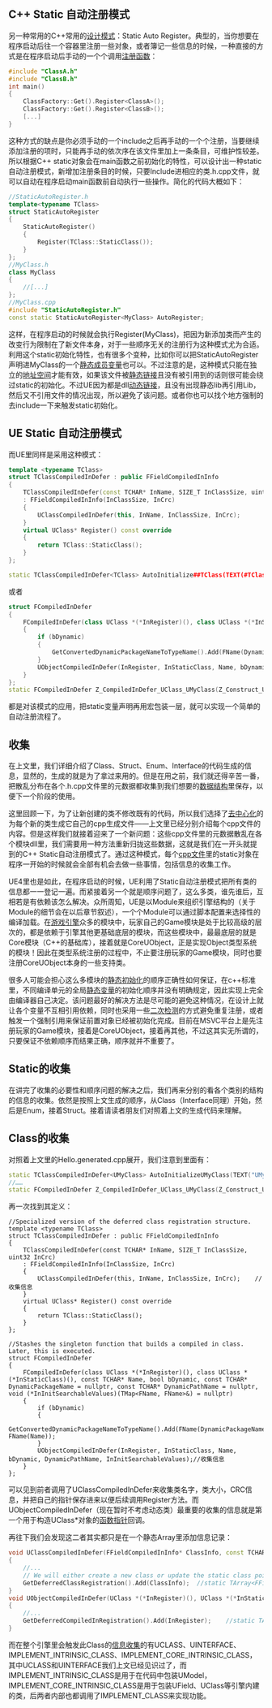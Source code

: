 ## C++ Static 自动注册模式

另一种常用的C++常用的[设计模式](https://zhida.zhihu.com/search?content_id=2594561&content_type=Article&match_order=1&q=%E8%AE%BE%E8%AE%A1%E6%A8%A1%E5%BC%8F&zhida_source=entity)：Static Auto Register。典型的，当你想要在程序启动后往一个容器里注册一些对象，或者簿记一些信息的时候，一种直接的方式是在程序启动后手动的一个个调用[注册函数](https://zhida.zhihu.com/search?content_id=2594561&content_type=Article&match_order=1&q=%E6%B3%A8%E5%86%8C%E5%87%BD%E6%95%B0&zhida_source=entity)：
```cpp
#include "ClassA.h"
#include "ClassB.h"
int main()
{
    ClassFactory::Get().Register<ClassA>();
    ClassFactory::Get().Register<ClassB>();
    [...]
}
```

这种方式的缺点是你必须手动的一个include之后再手动的一个个注册，当要继续添加注册的项时，只能再手动的依次序在该文件里加上一条条目，可维护性较差。  
所以根据C++ static对象会在main函数之前初始化的特性，可以设计出一种static自动注册模式，新增加注册条目的时候，只要Include进相应的类.h.cpp文件，就可以自动在程序启动main函数前自动执行一些操作。简化的代码大概如下：

  

```cpp
//StaticAutoRegister.h
template<typename TClass>
struct StaticAutoRegister
{
	StaticAutoRegister()
	{
		Register(TClass::StaticClass());
	}
};
//MyClass.h
class MyClass
{
    //[...]
};
//MyClass.cpp
#include "StaticAutoRegister.h"
const static StaticAutoRegister<MyClass> AutoRegister;
```

这样，在程序启动的时候就会执行Register(MyClass)，把因为新添加类而产生的改变行为限制在了新文件本身，对于一些顺序无关的注册行为这种模式尤为合适。利用这个static初始化特性，也有很多个变种，比如你可以把StaticAutoRegister声明进MyClass的一个[静态成员变量](https://zhida.zhihu.com/search?content_id=2594561&content_type=Article&match_order=1&q=%E9%9D%99%E6%80%81%E6%88%90%E5%91%98%E5%8F%98%E9%87%8F&zhida_source=entity)也可以。不过注意的是，这种模式只能在独立的[地址空间](https://zhida.zhihu.com/search?content_id=2594561&content_type=Article&match_order=1&q=%E5%9C%B0%E5%9D%80%E7%A9%BA%E9%97%B4&zhida_source=entity)才能有效，如果该文件被[静态链接](https://zhida.zhihu.com/search?content_id=2594561&content_type=Article&match_order=1&q=%E9%9D%99%E6%80%81%E9%93%BE%E6%8E%A5&zhida_source=entity)且没有被引用到的话则很可能会绕过static的初始化。不过UE因为都是dll[动态链接](https://zhida.zhihu.com/search?content_id=2594561&content_type=Article&match_order=1&q=%E5%8A%A8%E6%80%81%E9%93%BE%E6%8E%A5&zhida_source=entity)，且没有出现静态lib再引用Lib，然后又不引用文件的情况出现，所以避免了该问题。或者你也可以找个地方强制的去include一下来触发static初始化。

  

## UE Static 自动注册模式

而UE里同样是采用这种模式：

  

```cpp
template <typename TClass>
struct TClassCompiledInDefer : public FFieldCompiledInInfo
{
	TClassCompiledInDefer(const TCHAR* InName, SIZE_T InClassSize, uint32 InCrc)
	: FFieldCompiledInInfo(InClassSize, InCrc)
	{
		UClassCompiledInDefer(this, InName, InClassSize, InCrc);
	}
	virtual UClass* Register() const override
	{
		return TClass::StaticClass();
	}
};

static TClassCompiledInDefer<TClass> AutoInitialize##TClass(TEXT(#TClass), sizeof(TClass), TClassCrc); 
```

或者

  

```cpp
struct FCompiledInDefer
{
	FCompiledInDefer(class UClass *(*InRegister)(), class UClass *(*InStaticClass)(), const TCHAR* Name, bool bDynamic, const TCHAR* DynamicPackageName = nullptr, const TCHAR* DynamicPathName = nullptr, void (*InInitSearchableValues)(TMap<FName, FName>&) = nullptr)
	{
		if (bDynamic)
		{
			GetConvertedDynamicPackageNameToTypeName().Add(FName(DynamicPackageName), FName(Name));
		}
		UObjectCompiledInDefer(InRegister, InStaticClass, Name, bDynamic, DynamicPathName, InInitSearchableValues);
	}
};
static FCompiledInDefer Z_CompiledInDefer_UClass_UMyClass(Z_Construct_UClass_UMyClass, &UMyClass::StaticClass, TEXT("UMyClass"), false, nullptr, nullptr, nullptr);
```

都是对该模式的应用，把static变量声明再用宏包装一层，就可以实现一个简单的自动注册流程了。

  

## 收集

在上文里，我们详细介绍了Class、Struct、Enum、Interface的代码生成的信息，显然的，生成的就是为了拿过来用的。但是在用之前，我们就还得辛苦一番，把散乱分布在各个.h.cpp文件里的元数据都收集到我们想要的[数据结构](https://zhida.zhihu.com/search?content_id=2594561&content_type=Article&match_order=1&q=%E6%95%B0%E6%8D%AE%E7%BB%93%E6%9E%84&zhida_source=entity)里保存，以便下一个阶段的使用。

这里回顾一下，为了让新创建的类不修改既有的代码，所以我们选择了[去中心化](https://zhida.zhihu.com/search?content_id=2594561&content_type=Article&match_order=1&q=%E5%8E%BB%E4%B8%AD%E5%BF%83%E5%8C%96&zhida_source=entity)的为每个新的类生成它自己的cpp生成文件——上文里已经分别介绍每个cpp文件的内容。但是这样我们就接着迎来了一个新问题：这些cpp文件里的元数据散乱在各个模块dll里，我们需要用一种方法重新归拢这些数据，这就是我们在一开头就提到的C++ Static自动注册模式了。通过这种模式，每个[cpp文件](https://zhida.zhihu.com/search?content_id=2594561&content_type=Article&match_order=5&q=cpp%E6%96%87%E4%BB%B6&zhida_source=entity)里的static对象在程序一开始的时候就会全部有机会去做一些事情，包括信息的收集工作。

UE4里也是如此，在程序启动的时候，UE利用了Static自动注册模式把所有类的信息都一一登记一遍。而紧接着另一个就是顺序问题了，这么多类，谁先谁后，互相若是有依赖该怎么解决。众所周知，UE是以Module来组织引擎结构的（关于Module的细节会在以后章节叙述），一个个Module可以通过脚本配置来选择性的编译加载。在[游戏引擎](https://zhida.zhihu.com/search?content_id=2594561&content_type=Article&match_order=1&q=%E6%B8%B8%E6%88%8F%E5%BC%95%E6%93%8E&zhida_source=entity)众多的模块中，玩家自己的Game模块是处于比较高级的层次的，都是依赖于引擎其他更基础底层的模块，而这些模块中，最最底层的就是Core模块（C++的基础库），接着就是CoreUObject，正是实现Object类型系统的模块！因此在类型系统注册的过程中，不止要注册玩家的Game模块，同时也要注册CoreUObject本身的一些支持类。

很多人可能会担心这么多模块的[静态初始化](https://zhida.zhihu.com/search?content_id=2594561&content_type=Article&match_order=1&q=%E9%9D%99%E6%80%81%E5%88%9D%E5%A7%8B%E5%8C%96&zhida_source=entity)的顺序正确性如何保证，在c++标准里，不同编译单元的全局[静态变量](https://zhida.zhihu.com/search?content_id=2594561&content_type=Article&match_order=1&q=%E9%9D%99%E6%80%81%E5%8F%98%E9%87%8F&zhida_source=entity)的初始化顺序并没有明确规定，因此实现上完全由编译器自己决定。该问题最好的解决方法是尽可能的避免这种情况，在设计上就让各个变量不互相引用依赖，同时也采用一些[二次检测](https://zhida.zhihu.com/search?content_id=2594561&content_type=Article&match_order=1&q=%E4%BA%8C%E6%AC%A1%E6%A3%80%E6%B5%8B&zhida_source=entity)的方式避免重复注册，或者触发一个强制引用来保证前置对象已经被初始化完成。目前在MSVC平台上是先注册玩家的Game模块，接着是CoreUObject，接着再其他，不过这其实无所谓的，只要保证不依赖顺序而结果正确，顺序就并不重要了。

  

## Static的收集

在讲完了收集的必要性和顺序问题的解决之后，我们再来分别的看各个类别的结构的信息的收集。依然是按照上文生成的顺序，从Class（Interface同理）开始，然后是Enum，接着Struct。接着请读者朋友们对照着上文的生成代码来理解。

  

## Class的收集

对照着上文里的Hello.generated.cpp展开，我们注意到里面有：

  

```cpp
static TClassCompiledInDefer<UMyClass> AutoInitializeUMyClass(TEXT("UMyClass"), sizeof(UMyClass), 899540749);
//……
static FCompiledInDefer Z_CompiledInDefer_UClass_UMyClass(Z_Construct_UClass_UMyClass, &UMyClass::StaticClass, TEXT("UMyClass"), false, nullptr, nullptr, nullptr);
```

再一次找到其定义：

  

```text
//Specialized version of the deferred class registration structure.
template <typename TClass>
struct TClassCompiledInDefer : public FFieldCompiledInInfo
{
	TClassCompiledInDefer(const TCHAR* InName, SIZE_T InClassSize, uint32 InCrc)
	: FFieldCompiledInInfo(InClassSize, InCrc)
	{
		UClassCompiledInDefer(this, InName, InClassSize, InCrc);    //收集信息
	}
	virtual UClass* Register() const override
	{
		return TClass::StaticClass();
	}
};

//Stashes the singleton function that builds a compiled in class. Later, this is executed.
struct FCompiledInDefer
{
	FCompiledInDefer(class UClass *(*InRegister)(), class UClass *(*InStaticClass)(), const TCHAR* Name, bool bDynamic, const TCHAR* DynamicPackageName = nullptr, const TCHAR* DynamicPathName = nullptr, void (*InInitSearchableValues)(TMap<FName, FName>&) = nullptr)
	{
		if (bDynamic)
		{
			GetConvertedDynamicPackageNameToTypeName().Add(FName(DynamicPackageName), FName(Name));
		}
		UObjectCompiledInDefer(InRegister, InStaticClass, Name, bDynamic, DynamicPathName, InInitSearchableValues);//收集信息
	}
};
```

可以见到前者调用了UClassCompiledInDefer来收集类名字，类大小，CRC信息，并把自己的指针保存进来以便后续调用Register方法。而UObjectCompiledInDefer（现在暂时不考虑动态类）最重要的收集的信息就是第一个用于构造UClass*对象的[函数指针](https://zhida.zhihu.com/search?content_id=2594561&content_type=Article&match_order=1&q=%E5%87%BD%E6%95%B0%E6%8C%87%E9%92%88&zhida_source=entity)回调。

再往下我们会发现这二者其实都只是在一个静态Array里添加信息记录：

  

```cpp
void UClassCompiledInDefer(FFieldCompiledInInfo* ClassInfo, const TCHAR* Name, SIZE_T ClassSize, uint32 Crc)
{
    //...
    // We will either create a new class or update the static class pointer of the existing one
	GetDeferredClassRegistration().Add(ClassInfo);  //static TArray<FFieldCompiledInInfo*> DeferredClassRegistration;
}
void UObjectCompiledInDefer(UClass *(*InRegister)(), UClass *(*InStaticClass)(), const TCHAR* Name, bool bDynamic, const TCHAR* DynamicPathName, void (*InInitSearchableValues)(TMap<FName, FName>&))
{
    //...
	GetDeferredCompiledInRegistration().Add(InRegister);    //static TArray<class UClass *(*)()> DeferredCompiledInRegistration;
}
```

而在整个引擎里会触发此Class的[信息收集](https://zhida.zhihu.com/search?content_id=2594561&content_type=Article&match_order=1&q=%E4%BF%A1%E6%81%AF%E6%94%B6%E9%9B%86&zhida_source=entity)的有UCLASS、UINTERFACE、IMPLEMENT_INTRINSIC_CLASS、IMPLEMENT_CORE_INTRINSIC_CLASS，其中UCLASS和UINTERFACE我们上文已经见识过了，而IMPLEMENT_INTRINSIC_CLASS是用于在代码中包装UModel，IMPLEMENT_CORE_INTRINSIC_CLASS是用于包装UField、UClass等引擎内建的类，后两者内部也都调用了IMPLEMENT_CLASS来实现功能。